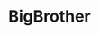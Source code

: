 ---
title: BigBrother
crosslinks:
- survivor
- BigBrotherNSFW
- john_yukis_bots
- AskReddit
- '2017'
- pics
- bbuk
- MassdropBot
- highqualitygifs
- '2013'
- OutOfTheLoop
- nottheonion
- IAmA
- OnlineSurvivor
- funny
- announcements
- rupaulsdragrace
- AccidentalRenaissance
- nba
- grilledcheese
---